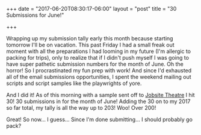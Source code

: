+++
date = "2017-06-20T08:30:17-06:00"
layout = "post"
title = "30 Submissions for June!"

+++

Wrapping up my submission tally early this month because starting tomorrow I'll be on vacation. This past Friday I had a small freak out moment with all the preparations I had looming in my future (I'm allergic to packing for trips), only to realize that if I didn't push myself I was going to have super pathetic submission numbers for the month of June. Oh the horror! So I procrastinated my fun prep with work! And since I'd exhausted all of the email submissions opportunities, I spent the weekend mailing out scripts and script samples like the playwrights of yore.

And I did it! As of this morning with a sample sent off to [Jobsite Theatre](https://www.jobsitetheater.org/) I hit 30! 30 submissions in for the month of June! Adding the 30 on to my 2017 so far total, my tally is all the way up to 203! Woo! Over 200!

Great! So now... I guess... Since I'm done submitting... I should probably go pack?